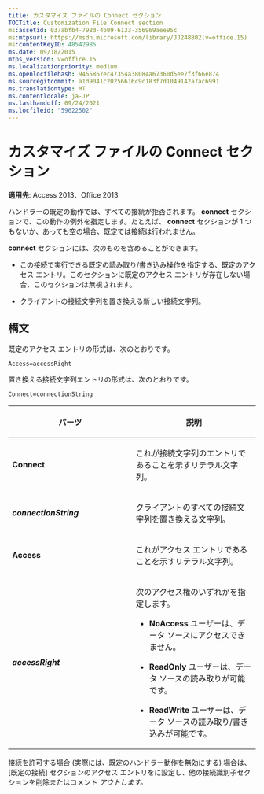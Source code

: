 ```yaml
---
title: カスタマイズ ファイルの Connect セクション
TOCTitle: Customization File Connect section
ms:assetid: 037abfb4-798d-4b09-6133-356969aee95c
ms:mtpsurl: https://msdn.microsoft.com/library/JJ248802(v=office.15)
ms:contentKeyID: 48542985
ms.date: 09/18/2015
mtps_version: v=office.15
ms.localizationpriority: medium
ms.openlocfilehash: 9455867ec47354a38084a67360d5ee7f3f66e874
ms.sourcegitcommit: a1d9041c20256616c9c183f7d1049142a7ac6991
ms.translationtype: MT
ms.contentlocale: ja-JP
ms.lasthandoff: 09/24/2021
ms.locfileid: "59622502"
---
```

# <a name="customization-file-connect-section"></a>カスタマイズ ファイルの Connect セクション

**適用先**: Access 2013、Office 2013

ハンドラーの既定の動作では、すべての接続が拒否されます。 **connect** セクションで、この動作の例外を指定します。たとえば、 **connect** セクションが 1 つもないか、あっても空の場合、既定では接続は行われません。

**connect** セクションには、次のものを含めることができます。

- この接続で実行できる既定の読み取り/書き込み操作を指定する、既定のアクセス エントリ。このセクションに既定のアクセス エントリが存在しない場合、このセクションは無視されます。

- クライアントの接続文字列を置き換える新しい接続文字列。

## <a name="syntax"></a>構文

既定のアクセス エントリの形式は、次のとおりです。

`Access=accessRight`

置き換える接続文字列エントリの形式は、次のとおりです。

`Connect=connectionString`

<table>
<colgroup>
<col style="width: 50%" />
<col style="width: 50%" />
</colgroup>
<thead>
<tr class="header">
<th><p>パーツ</p></th>
<th><p>説明</p></th>
</tr>
</thead>
<tbody>
<tr class="odd">
<td><p><strong>Connect</strong></p></td>
<td><p>これが接続文字列のエントリであることを示すリテラル文字列。</p></td>
</tr>
<tr class="even">
<td><p><strong><em>connectionString</em></strong></p></td>
<td><p>クライアントのすべての接続文字列を置き換える文字列。</p></td>
</tr>
<tr class="odd">
<td><p><strong>Access</strong></p></td>
<td><p>これがアクセス エントリであることを示すリテラル文字列。</p></td>
</tr>
<tr class="even">
<td><p><strong><em>accessRight</em></strong></p></td>
<td><p>次のアクセス権のいずれかを指定します。</p>
<p></p>
<ul>
<li><p><strong>NoAccess</strong> ユーザーは、データ ソースにアクセスできません。</p></li>
<li><p><strong>ReadOnly</strong> ユーザーは、データ ソースの読み取りが可能です。</p></li>
<li><p><strong>ReadWrite</strong> ユーザーは、データ ソースの読み取り/書き込みが可能です。</p></li>
</ul>
<p></p></td>
</tr>
</tbody>
</table>


接続を許可する場合 (実際には、既定のハンドラー動作を無効にする) 場合は、[既定の接続] セクションのアクセス エントリをに設定し、他の接続識別子セクションを削除またはコメント *アウトします。*

